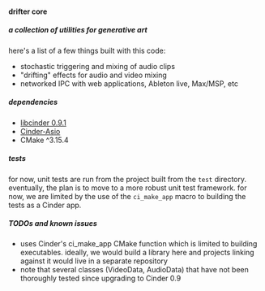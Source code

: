 #### drifter core ####
##### a collection of utilities for generative art #####

here's a list of a few things built with this code:

* stochastic triggering and mixing of audio clips
* "drifting" effects for audio and video mixing
* networked IPC with web applications, Ableton live, Max/MSP, etc

##### dependencies #####

* [libcinder 0.9.1](https://libcinder.org/)
* [Cinder-Asio](https://github.com/BanTheRewind/Cinder-Asio)
* CMake ^3.15.4

##### tests #####

for now, unit tests are run from the project built from the ``test`` directory.  eventually, the plan is to move to a more robust unit test framework.  for now, we are limited by the use of the ``ci_make_app`` macro to building the tests as a Cinder app.

##### TODOs and known issues #####

* uses Cinder's ci_make_app CMake function which is limited to building executables.  ideally, we would build a library here and projects linking against it would live in a separate repository
* note that several classes (VideoData, AudioData) that have not been thoroughly tested since upgrading to Cinder 0.9